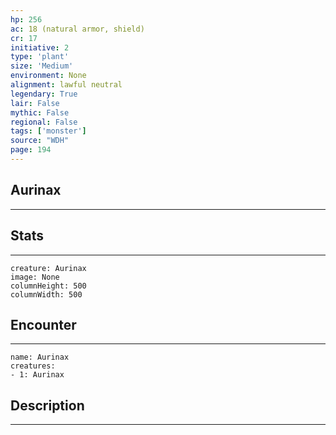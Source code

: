 ```yaml
---
hp: 256
ac: 18 (natural armor, shield)
cr: 17
initiative: 2
type: 'plant'    
size: 'Medium'
environment: None
alignment: lawful neutral
legendary: True
lair: False
mythic: False
regional: False
tags: ['monster']
source: "WDH"
page: 194
---
```


## Aurinax
---



## Stats
---

```statblock
creature: Aurinax
image: None
columnHeight: 500
columnWidth: 500
```

## Encounter
---

```encounter-table
name: Aurinax
creatures:
- 1: Aurinax
```

## Description
---




